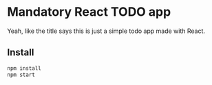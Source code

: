 # Mandatory React TODO app #

Yeah, like the title says this is just a simple todo app made with React.

## Install ##

```bash
npm install
npm start
```
